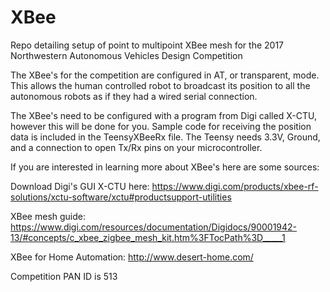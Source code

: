 # XBee

Repo detailing setup of point to multipoint XBee mesh for the 2017 Northwestern Autonomous Vehicles Design Competition

The XBee's for the competition are configured in AT, or transparent, mode. This allows the human controlled robot to broadcast its position to all the autonomous robots as if they had a wired serial connection.

The XBee's need to be configured with a program from Digi called X-CTU, however this will be done for you. Sample code for receiving the position data is included in the TeensyXBeeRx file. The Teensy needs 3.3V, Ground, and a connection to open Tx/Rx pins on your microcontroller.

If you are interested in learning more about XBee's here are some sources:

Download Digi's GUI X-CTU here: https://www.digi.com/products/xbee-rf-solutions/xctu-software/xctu#productsupport-utilities

XBee mesh guide: https://www.digi.com/resources/documentation/Digidocs/90001942-13/#concepts/c_xbee_zigbee_mesh_kit.htm%3FTocPath%3D_____1 

XBee for Home Automation: http://www.desert-home.com/

Competition PAN ID is 513
